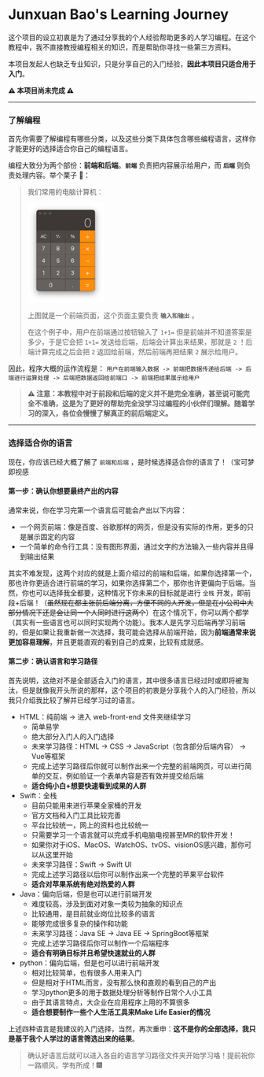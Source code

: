 # Junxuan Bao's Learning Journey

这个项目的设立初衷是为了通过分享我的个人经验帮助更多的人学习编程。在这个教程中，我不直接教授编程相关的知识，而是帮助你寻找一些第三方资料。

本项目发起人也缺乏专业知识，只是分享自己的入门经验，**因此本项目只适合用于入门**。

**⚠️ 本项目尚未完成 ⚠️**

---

### 了解编程

首先你需要了解编程有哪些分类，以及这些分类下具体包含哪些编程语言，这样你才能更好的选择适合你自己的编程语言。

编程大致分为两个部份：**前端和后端**。**`前端`** 负责把内容展示给用户，而 **`后端`** 则负责处理内容。举个栗子 🌰：

> 我们常用的电脑计算机：
>
> <img src="assets/calculator.png" height="200" />
>
> 上图就是一个前端页面，这个页面主要负责 **`输入和输出`** 。
>
> 在这个例子中，用户在前端通过按钮输入了 `1+1=` 但是前端并不知道答案是多少，于是它会把 `1+1=` 发送给后端，后端会计算出来结果，那就是 `2` ！后端计算完成之后会把 `2` 返回给前端，然后前端再把结果 `2` 展示给用户。

因此，程序大概的运作流程是： `用户在前端输入数据 -> 前端把数据传递给后端 -> 后端进行运算处理 -> 后端把数据返回给前端口 -> 前端把结果展示给用户`

> **⚠️ 注意：本教程中对于前段和后端的定义并不是完全准确，甚至说可能完全不准确，这是为了更好的帮助完全没学习过编程的小伙伴们理解。随着学习的深入，各位会慢慢了解真正的前后端定义。**

---

### 选择适合你的语言

现在，你应该已经大概了解了 `前端和后端` ，是时候选择适合你的语言了！（宝可梦即视感

#### 第一步：确认你想要最终产出的内容

通常来说，你在学习完第一个语言后可能会产出以下内容：

* 一个网页前端：像是百度、谷歌那样的网页，但是没有实际的作用，更多的只是展示固定的内容
* 一个简单的命令行工具：没有图形界面，通过文字的方法输入一些内容并且得到输出结果

其实不难发现，这两个对应的就是上面介绍过的前端和后端，如果你选择第一个，那也许你更适合进行前端的学习，如果你选择第二个，那你也许更偏向于后端。当然，你也可以选择我全都要，这种情况下你未来的目标就是进行 `全栈` 开发，即前段+后端！（~~虽然现在都主张前后端分离，方便不同的人开发，但是在小公司中大部分情况下还是会让同一个人同时进行这两个~~）在这个情况下，你可以两个都学（其实有一些语言也可以同时实现两个功能）。我本人是先学习后端再学习前端的，但是如果让我重新做一次选择，我可能会选择从前端开始，因为**前端通常来说更加容易理解**，并且更能直观的看到自己的成果，比较有成就感。

#### 第二步：确认语言和学习路径

首先说明，这绝对不是全部适合入门的语言，其中很多语言已经过时或即将被淘汰，但是就像我开头所说的那样，这个项目的初衷是分享我个人的入门经验，所以我只介绍我比较了解并已经学习过的语言。

* HTML：纯前端 -> 进入 web-front-end 文件夹继续学习
  * 简单易学
  * 绝大部分入门人的入门选择
  * 未来学习路径：HTML -> CSS -> JavaScript（包含部分后端内容） -> Vue等框架
  * 完成上述学习路径后你就可以制作出来一个完整的前端网页，可以进行简单的交互，例如验证一个表单内容是否有效并提交给后端
  * **适合纯小白+想要快速看到成果的人群**
* Swift：全栈
  * 目前只能用来进行苹果全家桶的开发
  * 官方文档和入门工具比较完善
  * 平台比较统一，网上的资料也比较统一
  * 只需要学习一个语言就可以完成手机电脑电视甚至MR的软件开发！
  * 如果你对于iOS、MacOS、WatchOS、tvOS、visionOS感兴趣，那你可以从这里开始
  * 未来学习路径：Swift -> Swift UI
  * 完成上述学习路径以后你可以制作出来一个完整的苹果平台软件
  * **适合对苹果系统有绝对热爱的人群**
* Java：偏向后端，但是也可以进行前端开发
  * 难度较高，涉及到面对对象一类较为抽象的知识点
  * 比较通用，是目前就业岗位比较多的语言
  * 能够完成很多复杂的操作和功能
  * 未来学习路径：Java SE -> Java EE -> SpringBoot等框架
  * 完成上述学习路径后你可以制作一个后端程序
  * **适合有明确目标并且希望快速就业的人群**
* python：偏向后端，但是也可以进行前端开发
  * 相对比较简单，也有很多人用来入门
  * 但是相对于HTML而言，没有那么快和直观的看到自己的产出
  * 学习python更多的用于数据处理分析等制作日常个人小工具
  * 由于其语言特点，大企业在应用程序上用的不算很多
  * **适合想要制作一些个人生活工具来Make Life Easier的情况**

上述四种语言是我建议的入门选择，当然，再次重申：**这不是你的全部选择，我只是基于我个人学过的语言筛选出来的结果**。

> 确认好语言后就可以进入各自的语言学习路径文件夹开始学习咯！提前祝你一路顺风，学有所成！🎆
